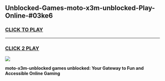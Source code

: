 
## Unblocked-Games-moto-x3m-unblocked-Play-Online-#03ke6
<h3>
<a href="https://premium.freeplayer.one?title=moto-x3m-unblocked&ref=27F">CLICK TO PLAY</a></h3>
<hr>

<h3>
<a href="https://premium.freeplayer.one?title=moto-x3m-unblocked&ref=27F">CLICK 2 PLAY</a>
  
</h3>

<a href="https://premium.freeplayer.one?title=moto-x3m-unblocked&ref=27F"><img src="https://clearcache.store/games.png"></a>


**moto-x3m-unblocked games unblocked: Your Gateway to Fun and Accessible Online Gaming**
